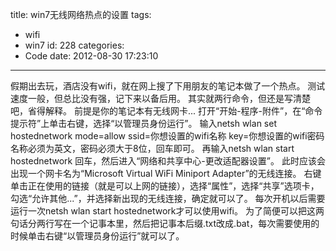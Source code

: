 title: win7无线网络热点的设置
tags:
  - wifi
  - win7
id: 228
categories:
  - Code
date: 2012-08-30 17:23:10
---

假期出去玩，酒店没有wifi，就在网上搜了下用朋友的笔记本做了一个热点。
测试速度一般，但总比没有强，记下来以备后用。
其实就两行命令，但还是写清楚吧，省得解释。
前提是你的笔记本有无线网卡...
打开“开始-程序-附件”，在“命令提示符”上单击右键，选择“以管理员身份运行”。
输入netsh wlan set hostednetwork mode=allow ssid=你想设置的wifi名称 key=你想设置的wifi密码
名称必须为英文，密码必须大于8位，回车即可。
再输入netsh wlan start hostednetwork
回车，然后进入“网络和共享中心-更改适配器设置”。
此时应该会出现一个网卡名为“Microsoft Virtual WiFi Miniport Adapter”的无线连接。
右键单击正在使用的链接（就是可以上网的链接），选择“属性”，选择“共享”选项卡，勾选“允许其他...”，并选择新出现的无线连接，确定就可以了。
每次开机以后需要运行一次netsh wlan start hostednetwork才可以使用wifi。
为了简便可以把这两句话分两行写在一个记事本里，然后把记事本后缀.txt改成.bat，每次需要使用的时候单击右键“以管理员身份运行”就可以了。